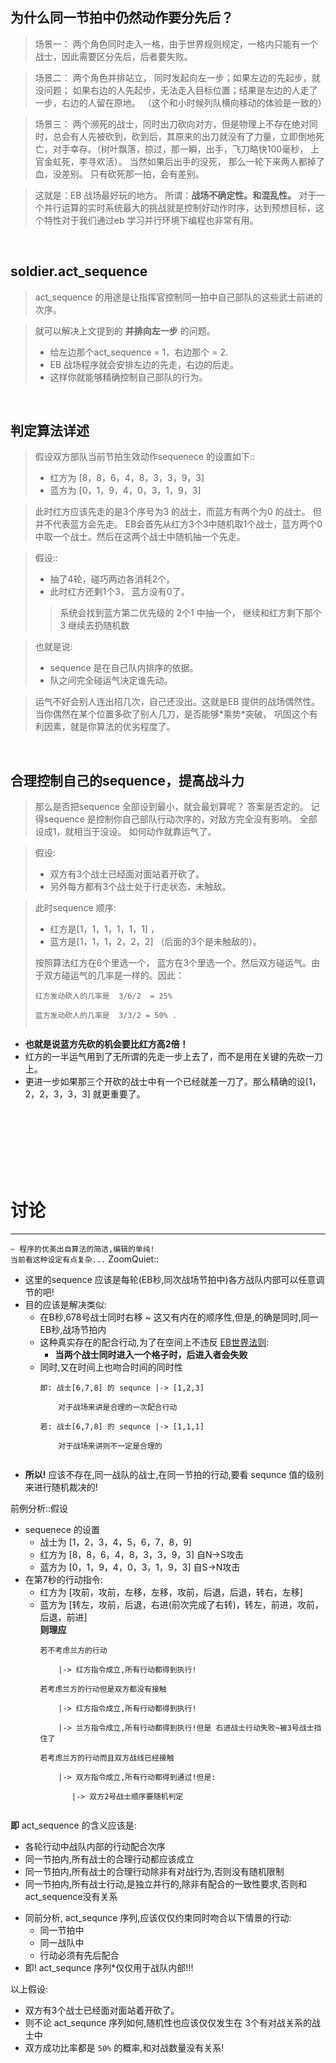 ## 为什么同一节拍中仍然动作要分先后？ ##

> 场景一： 两个角色同时走入一格，由于世界规则规定，一格内只能有一个战士，因此需要区分先后，后者要失败。

> 场景二： 两个角色并排站立， 同时发起向左一步；如果左边的先起步，就没问题； 如果右边的人先起步，无法走入目标位置；结果是左边的人走了一步，右边的人留在原地。 （这个和小时候列队横向移动的体验是一致的）

> 场景三： 两个濒死的战士，同时出刀砍向对方，但是物理上不存在绝对同时，总会有人先被砍到，砍到后，其原来的出刀就没有了力量，立即倒地死亡，对手幸存。（树叶飘落，掠过，那一瞬，出手，飞刀略快100毫秒， 上官金虹死，李寻欢活）。 当然如果后出手的没死， 那么一轮下来两人都掉了血，没差别。 只有砍死那一拍，会有差别。

> 这就是：EB 战场最好玩的地方。 所谓：**战场不确定性。和混乱性。** 对于一个并行运算的实时系统最大的挑战就是控制好动作时序，达到预想目标，这个特性对于我们通过eb 学习并行环境下编程也非常有用。

<br>

<h2>soldier.act_sequence</h2>

<blockquote>act_sequence 的用途是让指挥官控制同一拍中自己部队的这些武士前进的次序。</blockquote>

<blockquote>就可以解决上文提到的 <b>并排向左一步</b> 的问题。<br>
<ul><li>给左边那个act_sequence = 1，右边那个 = 2.<br>
</li><li>EB 战场程序就会安排左边的先走，右边的后走。<br>
</li><li>这样你就能够精确控制自己部队的行为。</li></ul></blockquote>


<br>
<h2>判定算法详述</h2>

<blockquote>假设双方部队当前节拍生效动作sequenece 的设置如下::<br>
<ul><li>红方为 [8，8，6，4，8，3，3，9，3]<br>
</li><li>蓝方为 [0，1，9，4，0，3，1，9，3]</li></ul></blockquote>

<blockquote>此时红方应该先走的是3个序号为3 的战士，而蓝方有两个为0 的战士。 但并不代表蓝方会先走。 EB会首先从红方3个3中随机取1个战士，蓝方两个0 中取一个战士。然后在这两个战士中随机抽一个先走。</blockquote>

<blockquote>假设::<br>
<ul><li>抽了4轮，碰巧两边各消耗2个。<br>
</li><li>此时红方还剩1个3， 蓝方没有0了。<br>
</li></ul><blockquote>系统会找到蓝方第二优先级的 2个1 中抽一个， 继续和红方剩下那个3 继续去扔随机数</blockquote></blockquote>

<blockquote>也就是说:<br>
<ul><li>sequence 是在自己队内排序的依据。<br>
</li><li>队之间完全碰运气决定谁先动。</li></ul></blockquote>

<blockquote>运气不好会别人连出招几次，自己还没出。这就是EB 提供的战场偶然性。 当你偶然在某个位置多砍了别人几刀，是否能够*乘势*突破， 巩固这个有利因素，就是你算法的优劣程度了。</blockquote>

<br>
<h2>合理控制自己的sequence，提高战斗力</h2>

<blockquote>那么是否把sequence 全部设到最小，就会最划算呢？  答案是否定的。 记得sequence 是控制你自己部队行动次序的，对敌方完全没有影响。 全部设成1，就相当于没设。 如何动作就靠运气了。</blockquote>

<blockquote>假设:<br>
<ul><li>双方有3个战士已经面对面站着开砍了。<br>
</li><li>另外每方都有3个战士处于行走状态，未触敌。</li></ul></blockquote>

<blockquote>此时sequence 顺序:<br>
<ul><li>红方是[1，1，1，1，1，1] ，<br>
</li><li>蓝方是[1，1，1，2，2，2]  （后面的3个是未触敌的）。<br>
</li></ul>按照算法红方在6个里选一个， 蓝方在3个里选一个。然后双方碰运气。由于双方碰运气的几率是一样的。因此：<br>
<pre><code>红方发动砍人的几率是  3/6/2  = 25%   <br>
蓝方发动砍人的几率是  3/3/2 = 50% .   <br>
</code></pre>
</blockquote><ul><li><b>也就是说蓝方先砍的机会要比红方高2倍！</b>
</li><li>红方的一半运气用到了无所谓的先走一步上去了，而不是用在关键的先砍一刀上。<br>
</li><li>更进一步如果那三个开砍的战士中有一个已经就差一刀了。那么精确的设[1，2，2，3，3，3] 就更重要了。</li></ul>


<br /><br /><br /><br /><br /><br />
<h1>讨论</h1>
<hr />

<code>~ 程序的优美出自算法的简洁,编辑的单纯! 当前看这种设定有点复杂...</code>
ZoomQuiet::<br>
<ul><li>这里的sequence 应该是每轮(EB秒,同次战场节拍中)各方战队内部可以任意调节的吧!<br>
</li><li>目的应该是解决类似:<br>
<ul><li>在B秒,678号战士同时右移 ~ 这又有内在的顺序性,但是,的确是同时,同一EB秒,战场节拍内<br>
</li><li>这种真实存在的配合行动,为了在空间上不违反 <a href='ErlBattleRule.md'>EB世界法则</a>:<br>
<ul><li><b>当两个战士同时进入一个格子时，后进入者会失败</b>
</li></ul></li><li>同时,又在时间上也吻合时间的同时性<br>
<pre><code>即: 战士[6,7,8] 的 sequnce |-&gt; [1,2,3]<br>
    对于战场来讲是合理的一次配合行动<br>
若: 战士[6,7,8] 的 sequnce |-&gt; [1,1,1]<br>
    对于战场来讲则不一定是合理的<br>
</code></pre>
</li></ul></li><li><b>所以!</b> 应该不存在,同一战队的战士,在同一节拍的行动,要看 sequnce 值的级别来进行随机裁决的!</li></ul>

前例分析::假设<br>
<ul><li>sequenece 的设置<br>
<ul><li>战士为 [1，2，3，4，5，6，7，8，9]<br>
</li><li>红方为 [8，8，6，4，8，3，3，9，3] 自N->S攻击<br>
</li><li>蓝方为 [0，1，9，4，0，3，1，9，3] 自S->N攻击<br>
</li></ul></li><li>在第7秒的行动指令:<br>
<ul><li>红方为 [攻前，攻前，左移，左移，攻前，后退，后退，转右，左移]<br>
</li><li>蓝方为 [转左，攻前，后退，右进(前次完成了右转)，转左，前进，攻前，后退，前进]<br>
<b>则理应</b>
<pre><code>若不考虑兰方的行动 <br>
    |-&gt; 红方指令成立,所有行动都得到执行!<br>
若考虑兰方的行动但是双方都没有接触 <br>
    |-&gt; 红方指令成立,所有行动都得到执行!<br>
    |-&gt; 兰方指令成立,所有行动都得到执行!但是 右进战士行动失败~被3号战士挡住了<br>
若考虑兰方的行动而且双方战线已经接触<br>
    |-&gt; 双方指令成立,所有行动都得到通过!但是:<br>
       |-&gt; 双方2号战士顺序要随机判定<br>
</code></pre></li></ul></li></ul>

<b>即</b> act_sequence 的含义应该是:<br>
<ul><li>各轮行动中战队内部的行动配合次序<br>
</li><li>同一节拍内,所有战士的合理行动都应该成立<br>
</li><li>同一节拍内,所有战士的合理行动除非有对战行为,否则没有随机限制<br>
</li><li>同一节拍内,所有战士行动,是独立并行的,除非有配合的一致性要求,否则和act_sequence没有关系</li></ul>


<ul><li>同前分析, act_sequnce 序列,应该仅仅约束同时吻合以下情景的行动:<br>
<ul><li>同一节拍中<br>
</li><li>同一战队中<br>
</li><li>行动必须有先后配合<br>
</li></ul></li><li>即! act_sequnce 序列*仅仅用于战队内部!!!<b></li></ul></b>

以上假设:<br>
<ul><li>双方有3个战士已经面对面站着开砍了。<br>
</li><li>则不论 act_sequnce 序列如何,随机性也应该仅仅发生在 3个有对战关系的战士中<br>
</li><li>双方成功比率都是 <code>50%</code> 的概率,和对战数量没有关系!</li></ul>



